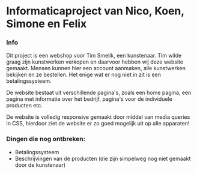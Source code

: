 # Informaticaproject van Nico, Koen, Simone en Felix

### Info
Dit project is een webshop voor Tim Smelik, een kunstenaar. Tim wilde graag zijn kunstwerken verkopen en daarvoor hebben wij deze website gemaakt. Mensen kunnen hier een account aanmaken, alle kunstwerken bekijken en ze bestellen. Het enige wat er nog niet in zit is een betalingssysteem.

De website bestaat uit verschillende pagina's, zoals een home pagina, een pagina met informatie over het bedrijf, pagina's voor de individuele producten etc.

De website is volledig responsive gemaakt door middel van media queries in CSS, hierdoor ziet de website er zo goed mogelijk uit op alle apparaten!

### Dingen die nog ontbreken:
- Betalingssysteem
- Beschrijvingen van de producten (die zijn simpelweg nog niet gemaakt door de kunstenaar)
